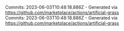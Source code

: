 Commits: 2023-06-03T10:48:18.886Z - Generated via https://github.com/marketplace/actions/artificial-grass
<br>
Commits: 2023-06-03T10:48:18.886Z - Generated via https://github.com/marketplace/actions/artificial-grass
<br>
